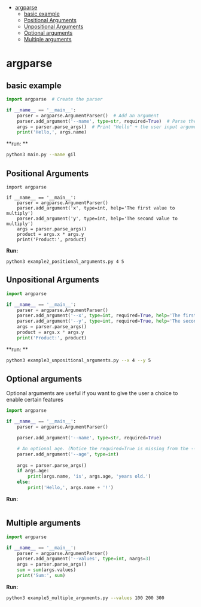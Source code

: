 <!--ts-->
* [argparse](#argparse)
   * [basic example](#basic-example)
   * [Positional Arguments](#positional-arguments)
   * [Unpositional Arguments](#unpositional-arguments)
   * [Optional arguments](#optional-arguments)
   * [Multiple arguments](#multiple-arguments)

<!-- Created by https://github.com/ekalinin/github-markdown-toc -->
<!-- Added by: gil_diy, at: Sat 03 Dec 2022 13:51:58 IST -->

<!--te-->


# argparse

## basic example

```python
import argparse  # Create the parser

if __name__ == '__main__':
    parser = argparse.ArgumentParser()  # Add an argument
    parser.add_argument('--name', type=str, required=True)  # Parse the argument
    args = parser.parse_args()  # Print "Hello" + the user input argument
    print('Hello,', args.name)
```

**run: **
```bash
python3 main.py --name gil
```

## Positional Arguments

```pyhton
import argparse

if __name__ == '__main__':
    parser = argparse.ArgumentParser()
    parser.add_argument('x', type=int, help='The first value to multiply')
    parser.add_argument('y', type=int, help='The second value to multiply')
    args = parser.parse_args()
    product = args.x * args.y
    print('Product:', product)

```

**Run:**

```
python3 example2_positional_arguments.py 4 5
```

## Unpositional Arguments

```python
import argparse

if __name__ == '__main__':
    parser = argparse.ArgumentParser()
    parser.add_argument('--x', type=int, required=True, help='The first value to multiply')
    parser.add_argument('--y', type=int, required=True, help='The second value to multiply')
    args = parser.parse_args()
    product = args.x * args.y
    print('Product:', product)

```

**run: **
```bash
python3 example3_unpositional_arguments.py --x 4 --y 5
```

## Optional arguments

Optional arguments are useful if you want to give the user a choice to enable certain features


```python
import argparse

if __name__ == '__main__':
    parser = argparse.ArgumentParser()

    parser.add_argument('--name', type=str, required=True)

    # An optional age. (Notice the required=True is missing from the --age argument.)
    parser.add_argument('--age', type=int)
    
    args = parser.parse_args()
    if args.age:
        print(args.name, 'is', args.age, 'years old.')
    else:
        print('Hello,', args.name + '!')

```

**Run:**
```

```

## Multiple arguments

```python
import argparse

if __name__ == '__main__':
    parser = argparse.ArgumentParser()
    parser.add_argument('--values', type=int, nargs=3)
    args = parser.parse_args()
    sum = sum(args.values)
    print('Sum:', sum)

```

**Run:**
```bash
python3 example5_multiple_arguments.py --values 100 200 300
```
